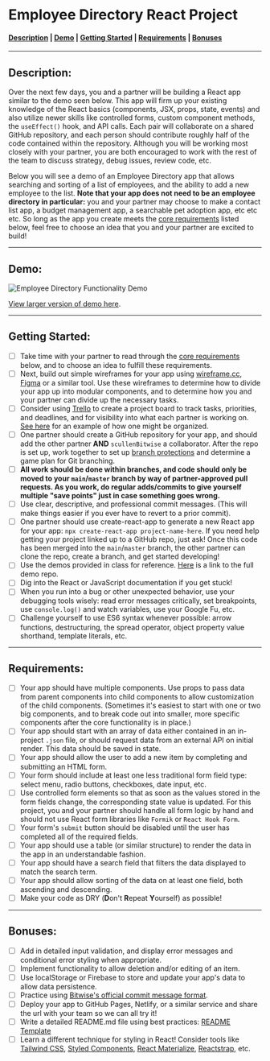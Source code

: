 # Employee Directory React Project

#### [Description](#description) | [Demo](#demo) | [Getting Started](#getting-started) | [Requirements](#requirements) | [Bonuses](#bonuses)

---------

## Description:
Over the next few days, you and a partner will be building a React app similar to the demo seen below. This app will firm up your existing knowledge of the React basics (components, JSX, props, state, events) and also utilize newer skills like controlled forms, custom component methods, the `useEffect()` hook, and API calls. Each pair will collaborate on a shared GitHub repository, and each person should contribute roughly half of the code contained within the repository. Although you will be working most closely with your partner, you are both encouraged to work with the rest of the team to discuss strategy, debug issues, review code, etc.

Below you will see a demo of an Employee Directory app that allows searching and sorting of a list of employees, and the ability to add a new employee to the list. **Note that your app does not need to be an employee directory in particular:** you and your partner may choose to make a contact list app, a budget management app, a searchable pet adoption app, etc etc etc. So long as the app you create meets the [core requirements](#requirements) listed below, feel free to choose an idea that you and your partner are excited to build!

---------

## Demo:

![Employee Directory Functionality Demo](employee-directory-demo.gif)

[View larger version of demo here](https://watch.screencastify.com/v/9EB97BcHHvZw2y7D58UD).

---------

## Getting Started:

- [ ] Take time with your partner to read through the [core requirements](#requirements) below, and to choose an idea to fulfill these requirements.
- [ ] Next, build out simple wireframes for your app using [wireframe.cc](https://wireframe.cc/), [Figma](https://www.figma.com/) or a similar tool. Use these wireframes to determine how to divide your app up into modular components, and to determine how you and your partner can divide up the necessary tasks.
- [ ] Consider using [Trello](http://trello.com) to create a project board to track tasks, priorities, and deadlines, and for visibility into what each partner is working on. [See here](https://trello.com/b/WjhFXOdJ/demo-project-board) for an example of how one might be organized.
- [ ] One partner should create a GitHub repository for your app, and should add the other partner **AND** `scullenBitwise` a collaborator. After the repo is set up, work together to set up [branch protections](https://docs.github.com/en/enterprise-server@3.2/repositories/configuring-branches-and-merges-in-your-repository/defining-the-mergeability-of-pull-requests/about-protected-branches) and determine a game plan for Git branching.
- [ ] **All work should be done within branches, and code should only be moved to your `main`/`master` branch by way of partner-approved pull requests. As you work, do regular adds/commits to give yourself multiple "save points" just in case something goes wrong.**
- [ ] Use clear, descriptive, and professional commit messages. (This will make things easier if you ever have to revert to a prior commit).
- [ ] One partner should use create-react-app to generate a new React app for your app: `npx create-react-app project-name-here`. If you need help getting your project linked up to a GitHub repo, just ask! Once this code has been merged into the `main`/`master` branch, the other partner can clone the repo, create a branch, and get started developing!
- [ ] Use the demos provided in class for reference. [Here](https://github.com/scullenBitwise/react-apprenticeship) is a link to the full demo repo.
- [ ] Dig into the React or JavaScript documentation if you get stuck!
- [ ] When you run into a bug or other unexpected behavior, use your debugging tools wisely: read error messages critically, set breakpoints, use `console.log()` and watch variables, use your Google Fu, etc.
- [ ] Challenge yourself to use ES6 syntax whenever possible: arrow functions, destructuring, the spread operator, object property value shorthand, template literals, etc.

---------

## Requirements:

- [ ] Your app should have multiple components. Use props to pass data from parent components into child components to allow customization of the child components. (Sometimes it's easiest to start with one or two big components, and to break code out into smaller, more specific components after the core functionality is in place.)
- [ ] Your app should start with an array of data either contained in an in-project `.json` file, or should request data from an external API on initial render. This data should be saved in state.
- [ ] Your app should allow the user to add a new item by completing and submitting an HTML form.
- [ ] Your form should include at least one less traditional form field type: select menu, radio buttons, checkboxes, date input, etc.
- [ ] Use controlled form elements so that as soon as the values stored in the form fields change, the corresponding state value is updated. For this project, you and your partner should handle all form logic by hand and should not use React form libraries like `Formik` or `React Hook Form`.
- [ ] Your form's `submit` button should be disabled until the user has completed all of the required fields.
- [ ] Your app should use a table (or similar structure) to render the data in the app in an understandable fashion.
- [ ] Your app should have a search field that filters the data displayed to match the search term.
- [ ] Your app should allow sorting of the data on at least one field, both ascending and descending.
- [ ] Make your code as DRY (**D**on't **R**epeat **Y**ourself) as possible!

---------

## Bonuses:

- [ ] Add in detailed input validation, and display error messages and conditional error styling when appropriate.
- [ ] Implement functionality to allow deletion and/or editing of an item.
- [ ] Use localStorage or Firebase to store and update your app's data to allow data persistence.
- [ ] Practice using [Bitwise's official commit message format](https://github.com/Shift3/standards-and-practices/blob/main/standards/commits.md).
- [ ] Deploy your app to GitHub Pages, Netlify, or a similar service and share the url with your team so we can all try it!
- [ ] Write a detailed README.md file using best practices: [README Template](https://gist.github.com/PurpleBooth/109311bb0361f32d87a2)
- [ ] Learn a different technique for styling in React! Consider tools like [Tailwind CSS](https://tailwindcss.com/), [Styled Components](https://styled-components.com/), [React Materialize](https://madewithreactjs.com/react-materialize), [Reactstrap](https://reactstrap.github.io/?path=/story/home-installation--page), etc.